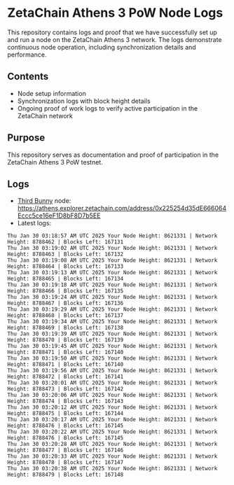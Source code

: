 # ZetaChain Athens 3 PoW Node Logs
This repository contains logs and proof that we have successfully set up and run a node on the ZetaChain Athens 3 network. The logs demonstrate continuous node operation, including synchronization details and performance.

## Contents
- Node setup information
- Synchronization logs with block height details
- Ongoing proof of work logs to verify active participation in the ZetaChain network

## Purpose
This repository serves as documentation and proof of participation in the ZetaChain Athens 3 PoW testnet.

## Logs

- [Third Bunny](https://thirdbunny.xyz/) node: https://athens.explorer.zetachain.com/address/0x225254d35dE666064Eccc5ce16eF1D8bF8D7b5EE
- Latest logs:
```
Thu Jan 30 03:18:57 AM UTC 2025 Your Node Height: 8621331 | Network Height: 8788462 | Blocks Left: 167131
Thu Jan 30 03:19:02 AM UTC 2025 Your Node Height: 8621331 | Network Height: 8788463 | Blocks Left: 167132
Thu Jan 30 03:19:08 AM UTC 2025 Your Node Height: 8621331 | Network Height: 8788464 | Blocks Left: 167133
Thu Jan 30 03:19:13 AM UTC 2025 Your Node Height: 8621331 | Network Height: 8788465 | Blocks Left: 167134
Thu Jan 30 03:19:18 AM UTC 2025 Your Node Height: 8621331 | Network Height: 8788466 | Blocks Left: 167135
Thu Jan 30 03:19:24 AM UTC 2025 Your Node Height: 8621331 | Network Height: 8788467 | Blocks Left: 167136
Thu Jan 30 03:19:29 AM UTC 2025 Your Node Height: 8621331 | Network Height: 8788468 | Blocks Left: 167137
Thu Jan 30 03:19:34 AM UTC 2025 Your Node Height: 8621331 | Network Height: 8788469 | Blocks Left: 167138
Thu Jan 30 03:19:39 AM UTC 2025 Your Node Height: 8621331 | Network Height: 8788470 | Blocks Left: 167139
Thu Jan 30 03:19:45 AM UTC 2025 Your Node Height: 8621331 | Network Height: 8788471 | Blocks Left: 167140
Thu Jan 30 03:19:50 AM UTC 2025 Your Node Height: 8621331 | Network Height: 8788471 | Blocks Left: 167140
Thu Jan 30 03:19:56 AM UTC 2025 Your Node Height: 8621331 | Network Height: 8788472 | Blocks Left: 167141
Thu Jan 30 03:20:01 AM UTC 2025 Your Node Height: 8621331 | Network Height: 8788473 | Blocks Left: 167142
Thu Jan 30 03:20:06 AM UTC 2025 Your Node Height: 8621331 | Network Height: 8788474 | Blocks Left: 167143
Thu Jan 30 03:20:12 AM UTC 2025 Your Node Height: 8621331 | Network Height: 8788475 | Blocks Left: 167144
Thu Jan 30 03:20:17 AM UTC 2025 Your Node Height: 8621331 | Network Height: 8788476 | Blocks Left: 167145
Thu Jan 30 03:20:22 AM UTC 2025 Your Node Height: 8621331 | Network Height: 8788476 | Blocks Left: 167145
Thu Jan 30 03:20:28 AM UTC 2025 Your Node Height: 8621331 | Network Height: 8788477 | Blocks Left: 167146
Thu Jan 30 03:20:33 AM UTC 2025 Your Node Height: 8621331 | Network Height: 8788478 | Blocks Left: 167147
Thu Jan 30 03:20:38 AM UTC 2025 Your Node Height: 8621331 | Network Height: 8788479 | Blocks Left: 167148
```
